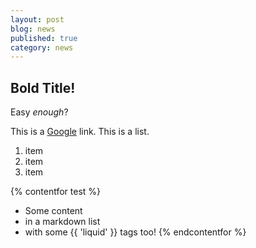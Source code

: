 ```yaml
---
layout: post
blog: news
published: true
category: news
---
```


## Bold Title!
Easy _enough_?

This is a [Google](google.com "Title?") link. 
This is a list.

1. item
2. item
3. item

{% contentfor test %}
* Some content
* in a markdown list
* with some {{ 'liquid' }} tags too!
{% endcontentfor %}